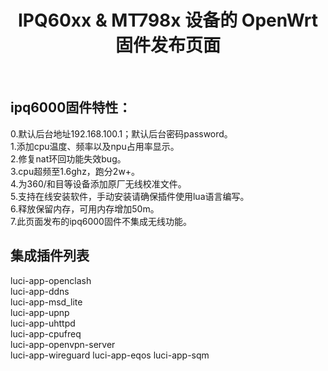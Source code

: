 <div align="center">
  <h1 align="center">
     IPQ60xx & MT798x 设备的 OpenWrt 固件发布页面
  </h1>
</div>
<br>

## ipq6000固件特性：  
0.默认后台地址192.168.100.1；默认后台密码password。  
1.添加cpu温度、频率以及npu占用率显示。  
2.修复nat环回功能失效bug。  
3.cpu超频至1.6ghz，跑分2w+。  
4.为360/和目等设备添加原厂无线校准文件。  
5.支持在线安装软件，手动安装请确保插件使用lua语言编写。  
6.释放保留内存，可用内存增加50m。  
7.此页面发布的ipq6000固件不集成无线功能。  

## 集成插件列表
luci-app-openclash  
luci-app-ddns  
luci-app-msd_lite  
luci-app-upnp  
luci-app-uhttpd  
luci-app-cpufreq  
luci-app-openvpn-server  
luci-app-wireguard
luci-app-eqos
luci-app-sqm

